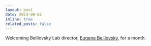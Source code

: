 ```yaml
---
layout: post
date: 2023-06-02
inline: true
related_posts: false
---
```


Welcoming Belilovsky Lab director, <a href="http://eugenium.github.io/">Eugene Belilovsky</a>, for a month.
